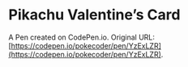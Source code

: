# Pikachu Valentine’s Card

A Pen created on CodePen.io. Original URL: [https://codepen.io/pokecoder/pen/YzExLZR](https://codepen.io/pokecoder/pen/YzExLZR).

